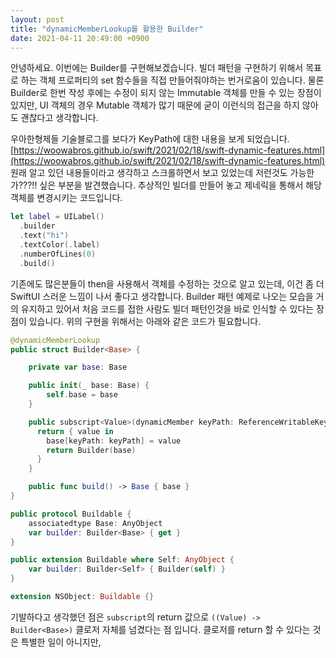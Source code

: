 ```yaml
---
layout: post
title: "dynamicMemberLookup를 활용한 Builder"
date: 2021-04-11 20:49:00 +0900
---
```


안녕하세요. 이번에는 Builder를 구현해보겠습니다. 빌더 패턴을 구현하기 위해서 목표로 하는 객체 프로퍼티의 set 함수들을 직접 만들어줘야하는 번거로움이 있습니다. 물론 Builder로 한번 작성 후에는 수정이 되지 않는 Immutable 객체를 만들 수 있는 장점이 있지만, UI 객체의 경우 Mutable 객체가 많기 때문에 굳이 이런식의 접근을 하지 않아도 괜찮다고 생각합니다.

우아한형제들 기술블로그를 보다가 KeyPath에 대한 내용을 보게 되었습니다. [https://woowabros.github.io/swift/2021/02/18/swift-dynamic-features.html](https://woowabros.github.io/swift/2021/02/18/swift-dynamic-features.html) 원래 알고 있던 내용들이라고 생각하고 스크롤하면서 보고 있었는데 저런것도 가능한가???!! 싶은 부분을 발견했습니다. 추상적인 빌더를 만들어 놓고 제네릭을 통해서 해당 객체를 변경시키는 코드입니다.

```swift
let label = UILabel()
  .builder
  .text("hi")
  .textColor(.label)
  .numberOfLines(0)
  .build()
```

기존에도 많은분들이 then을 사용해서 객체를 수정하는 것으로 알고 있는데, 이건 좀 더 SwiftUI 스러운 느낌이 나서 좋다고 생각합니다. Builder 패턴 예제로 나오는 모습을 거의 유지하고 있어서 처음 코드를 접한 사람도 빌더 패턴인것을 바로 인식할 수 있다는 장점이 있습니다. 위의 구현을 위해서는 아래와 같은 코드가 필요합니다.

```swift
@dynamicMemberLookup
public struct Builder<Base> {

    private var base: Base

    public init(_ base: Base) {
        self.base = base
    }

    public subscript<Value>(dynamicMember keyPath: ReferenceWritableKeyPath<Base, Value>) -> ((Value) -> Builder<Base>) {
      return { value in
        base[keyPath: keyPath] = value
        return Builder(base)
      }
    }

    public func build() -> Base { base }
}

public protocol Buildable {
    associatedtype Base: AnyObject
    var builder: Builder<Base> { get }
}

public extension Buildable where Self: AnyObject {
    var builder: Builder<Self> { Builder(self) }
}

extension NSObject: Buildable {}
```

기발하다고 생각했던 점은 `subscript`의 return 값으로 `((Value) -> Builder<Base>)` 클로저 자체를 넘겼다는 점 입니다. 클로저를 return 할 수 있다는 것은 특별한 일이 아니지만, 
